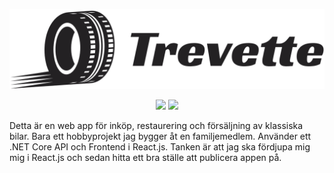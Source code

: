 <p align="center">
  <img src="logo.svg">  
</p>
<p align="center">
  <img src="https://dev.azure.com/pierrenygard/Trevette/_apis/build/status/pirren.TrevetteApp?branchName=master">
  <img src="https://img.shields.io/badge/version-1.0.2-FFD647">
</p>

Detta är en web app för inköp, restaurering och försäljning av klassiska bilar. Bara ett hobbyprojekt jag bygger åt en familjemedlem. Använder ett .NET Core API och Frontend i React.js. Tanken är att jag ska fördjupa mig mig i React.js och sedan hitta ett bra ställe att publicera appen på.
